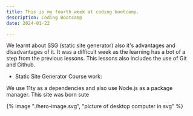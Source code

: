 ```yaml
---
title: This is my fourth week at coding bootcamp.
description: Coding Bootcamp
date: 2024-01-22

---
```


We learnt about SSG (static site generator) also it's advantages and disadvantages of it.
It was a difficult week as the learning has a bot of a step from the previous lessons. This lessons also includes the use of Git and Github.

- Static Site Generator Course work:

We use 11ty as a dependencies and also use Node.js as a package manager.
This site was born sute

{% image "./hero-image.svg", "picture of desktop computer in svg" %}
